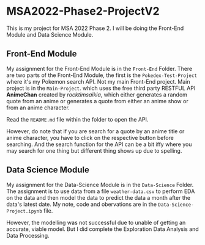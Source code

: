 # MSA2022-Phase2-ProjectV2

This is my project for MSA 2022 Phase 2. I will be doing the Front-End Module and Data Science Module.

## Front-End Module

My assignment for the Front-End Module is in the ```Front-End``` Folder. There are two parts of the Front-End Module, the first is the ```Pokedex-Test-Project``` where it's my Pokemon search API. Not my main Front-End project. Main project is in the ```Main-Project```. which uses the free third party RESTFUL API **AnimeChan** created by *rocktimsaikia*, which either generates a random quote from an anime or generates a quote from either an anime show or from an anime character.

Read the ```README.md``` file within the folder to open the API.

However, do note that if you are search for a quote by an anime title or anime character, you have to click on the respective button before searching. And the search function for the API can be a bit iffy where you may search for one thing but different thing shows up due to spelling.

## Data Science Module

My assignment for the Data-Science Module is in the ```Data-Science``` Folder. The assignment is to use data from a file ```weather-data.csv``` to perform EDA on the data and then model the data to predict the data a month after the data's latest date. My note, code and obervations are in the ```Data-Science-Project.ipynb``` file.

However, the modelling was not successful due to unable of getting an accurate, viable model. But I did complete the Exploration Data Analysis and Data Processing.
